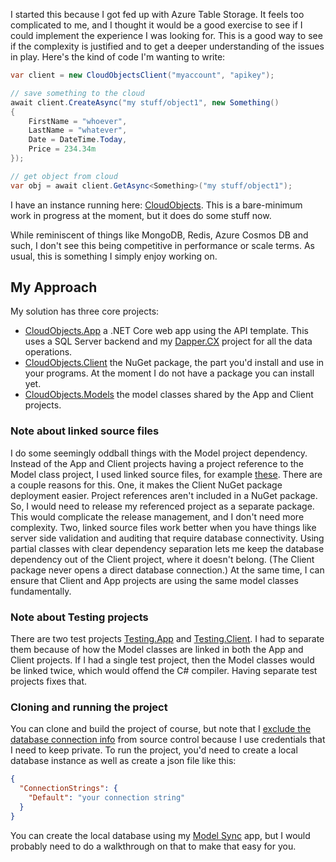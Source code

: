 I started this because I got fed up with Azure Table Storage. It feels too complicated to me, and I thought it would be a good exercise to see if I could implement the experience I was looking for. This is a good way to see if the complexity is justified and to get a deeper understanding of the issues in play. Here's the kind of code I'm wanting to write:

```csharp
var client = new CloudObjectsClient("myaccount", "apikey");

// save something to the cloud
await client.CreateAsync("my stuff/object1", new Something() 
{
    FirstName = "whoever",
    LastName = "whatever",
    Date = DateTime.Today,
    Price = 234.34m
});

// get object from cloud
var obj = await client.GetAsync<Something>("my stuff/object1");
```
I have an instance running here: [CloudObjects](https://cloudobjects.azurewebsites.net/). This is a bare-minimum work in progress at the moment, but it does do some stuff now.

While reminiscent of things like MongoDB, Redis, Azure Cosmos DB and such, I don't see this being competitive in performance or scale terms. As usual, this is something I simply enjoy working on.


## My Approach
My solution has three core projects:
- [CloudObjects.App](https://github.com/adamfoneil/CloudObjects/tree/master/CloudObjects.App) a .NET Core web app using the API template. This uses a SQL Server backend and my [Dapper.CX](https://github.com/adamfoneil/Dapper.CX) project for all the data operations.
- [CloudObjects.Client](https://github.com/adamfoneil/CloudObjects/tree/master/CloudObjects.Client) the NuGet package, the part you'd install and use in your programs. At the moment I do not have a package you can install yet.
- [CloudObjects.Models](https://github.com/adamfoneil/CloudObjects/tree/master/CloudObjects.Models) the model classes shared by the App and Client projects.

### Note about linked source files
I do some seemingly oddball things with the Model project dependency. Instead of the App and Client projects having a project reference to the Model class project, I used linked source files, for example [these](https://github.com/adamfoneil/CloudObjects/blob/master/CloudObjects.Client/CloudObjects.Client.csproj#L15-L19). There are a couple reasons for this. One, it makes the Client NuGet package deployment easier. Project references aren't included in a NuGet package. So, I would need to release my referenced project as a separate package. This would complicate the release management, and I don't need more complexity. Two, linked source files work better when you have things like server side validation and auditing that require database connectivity. Using partial classes with clear dependency separation lets me keep the database dependency out of the Client project, where it doesn't belong. (The Client package never opens a direct database connection.) At the same time, I can ensure that Client and App projects are using the same model classes fundamentally.

### Note about Testing projects
There are two test projects [Testing.App](https://github.com/adamfoneil/CloudObjects/tree/master/Testing.App) and [Testing.Client](https://github.com/adamfoneil/CloudObjects/tree/master/Testing.Client). I had to separate them because of how the Model classes are linked in both the App and Client projects. If I had a single test project, then the Model classes would be linked twice, which would offend the C# compiler. Having separate test projects fixes that.

### Cloning and running the project
You can clone and build the project of course, but note that I [exclude the database connection info](https://github.com/adamfoneil/CloudObjects/blob/master/.gitignore#L341) from source control because I use credentials that I need to keep private. To run the project, you'd need to create a local database instance as well as create a json file like this:

```json
{
  "ConnectionStrings": {
    "Default": "your connection string"
  }
}
```
You can create the local database using my [Model Sync](http://www.aosoftware.net/modelSync.html) app, but I would probably need to do a walkthrough on that to make that easy for you.

